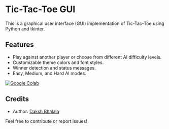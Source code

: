 # Tic-Tac-Toe GUI

This is a graphical user interface (GUI) implementation of Tic-Tac-Toe using Python and tkinter.

## Features
- Play against another player or choose from different AI difficulty levels.
- Customizable theme colors and font styles.
- Winner detection and status messages.
- Easy, Medium, and Hard AI modes.

<a href="https://colab.research.google.com/drive/1nZRLFswVqkD5q4KVwvzGtmAIPM7bmLgh?usp=sharing">
  <img src="https://img.shields.io/badge/Google%20Colab-Open-orange?logo=google-colab" alt="Google Colab">
</a>

## Credits
- Author: [Daksh Bhalala](https://github.com/DakshBhalala)

Feel free to contribute or report issues!
